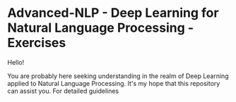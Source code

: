 # Advanced-NLP - Deep Learning for Natural Language Processing - Exercises

Hello!

You are probably here seeking understanding in the realm of Deep Learning applied to Natural Language Processing. It's my hope that this repository can assist you. For detailed guidelines 